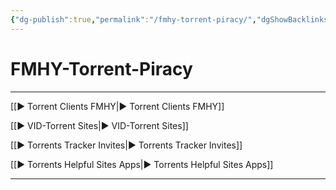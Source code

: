 ```yaml
---
{"dg-publish":true,"permalink":"/fmhy-torrent-piracy/","dgShowBacklinks":true,"dgShowLocalGraph":true}
---
```



# FMHY-Torrent-Piracy

---


[[► Torrent Clients FMHY|► Torrent Clients FMHY]]

[[► VID-Torrent Sites|► VID-Torrent Sites]]

[[► Torrents Tracker Invites|► Torrents Tracker Invites]]

[[► Torrents Helpful Sites Apps|► Torrents Helpful Sites Apps]]

---